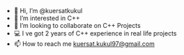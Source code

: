 - 👋 Hi, I’m @kuersatkukul
- 👀 I’m interested in C++
- 💞️ I’m looking to collaborate on C++ Projects
- 💻 I ve got 2 years of C++ experience in real life projects
- 📫 How to reach me kuersat.kukul97@gmail.com
